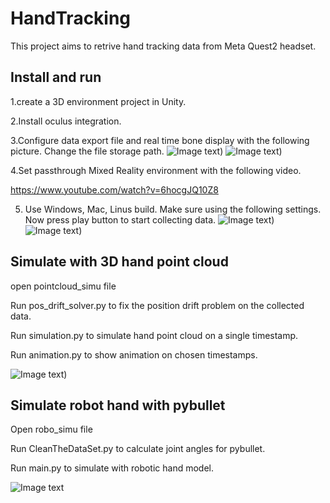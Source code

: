 # HandTracking
This project aims to retrive hand tracking data from Meta Quest2 headset.
## Install and run
1.create a 3D environment project in Unity.

2.Install oculus integration.

3.Configure data export file and real time bone display with the following picture. Change the file storage path.
![Image text](https://user-images.githubusercontent.com/78681139/258791096-8a1c00eb-508e-42cc-8794-871f1ac857b9.png)​​​)
![Image text](https://user-images.githubusercontent.com/78681139/258790886-91df5a8c-60b9-4369-994b-2f91bec450a9.png))

4.Set passthrough Mixed Reality environment with the following video.

https://www.youtube.com/watch?v=6hocgJQ10Z8

5. Use Windows, Mac, Linus build. Make sure using the following settings. Now press play button to start collecting data.
![Image text](https://user-images.githubusercontent.com/78681139/258791096-8a1c00eb-508e-42cc-8794-871f1ac857b9.png)​​​)
![Image text](https://user-images.githubusercontent.com/78681139/258790886-91df5a8c-60b9-4369-994b-2f91bec450a9.png))
## Simulate with 3D hand point cloud
open pointcloud_simu file

Run pos_drift_solver.py to fix the position drift problem on the collected data.

Run simulation.py to simulate hand point cloud on a single timestamp.

Run animation.py to show animation on chosen timestamps.

![Image text](https://user-images.githubusercontent.com/78681139/258797009-6589935b-3bb4-4a52-a3ed-1fbe2800d9bc.png))
## Simulate robot hand with pybullet
Open robo_simu file

Run CleanTheDataSet.py to calculate joint angles for pybullet.

Run main.py to simulate with robotic hand model.

![Image text](https://user-images.githubusercontent.com/78681139/258797028-77e228e8-4721-4068-a170-8101a9cc0e22.png)
